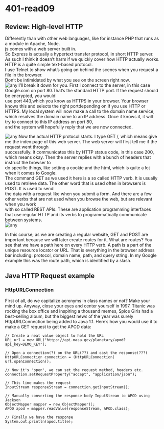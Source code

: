 
# 401-read09
## Review: High-level HTTP
Differently than with other web languages, like for instance PHP that runs as a module in Apache, Node.<br />
js comes with a web server built in.<br />
So Express is actually a hypertext transfer protocol, in short HTTP server.<br />
As such I think it doesn’t harm if we quickly cover how HTTP actually works.<br />
HTTP is a quite simple text-based protocol.<br />
I use Telnet to show what’s going on behind the scenes when you request a file in the browser. <br />
Don’t be intimidated by what you see on the screen right now.<br />
![any](https://miro.medium.com/max/1378/1*4SEvcz6KvyaqOqBpJABTBg.png)
I’ll break it down for you. First I connect to the server, in this case Google.com on port 80.That’s the standard HTTP port. If the request should be encrypted, you would<br /> use port 443,which you know as HTTPS in your browser. Your browser knows this and selects the right portdepending on if you use HTTP or HTTPS. My local system will now make a call to the domain name service, which resolves the domain name to an IP address. Once it knows it, it will try to connect to this IP address on port 80,<br /> and the system will hopefully reply that we are now connected.<br />

![any](https://miro.medium.com/max/1400/1*hpPGQhKwVPNI7TduecvLbg.png)
Now the actual HTTP protocol starts. I type GET /, which means give me the index page of this web server. The web server will first tell me if the request went through <br />successfully. It communicates this by HTTP status code, in this case 200, which means okay. Then the server replies with a bunch of headers that instruct the browser to<br />do specific things, like setting a cookie and the html, which is quite a lot when it comes to Google.<br />
The command GET as we used it here is a so called HTTP verb. It is usually used to retrieve data. The other word that is used often in browsers is POST. It is used to send<br /> the data with a request like when you submit a form. And there are a few other verbs that are not used when you browse the web, but are relevant when you work <br />with so called REST APIs. These are application programming interfaces that use regular HTTP and its verbs to programmatically communicate between systems.<br />
![any](https://miro.medium.com/max/1268/1*RGENYvzVPUA3zlr8CQHiww.png)


In this course, as we are creating a regular website, GET and POST are important because we will later create routes for it. What are routes? You see that we have a path here on every HTTP verb. A path is a part of the unique resource locator or URL. That is everything in the browser address bar including: protocol, domain name, path, and query string. In my Google example this was the route path, which is identified by a slash.
## Java HTTP Request example
### HttpURLConnection

First of all, do we capitalize acronyms in class names or not? Make your mind up. Anyway, close your eyes and center yourself in 1997. Titanic was rocking the box office and inspiring a thousand memes, Spice Girls had a best-selling album, but the biggest news of the year was surely HttpURLConnection being added to Java 1.1. Here’s how you would use it to make a GET request to get the APOD data:
```
// Create a neat value object to hold the URL
URL url = new URL("https://api.nasa.gov/planetary/apod?api_key=DEMO_KEY");

// Open a connection(?) on the URL(??) and cast the response(???)
HttpURLConnection connection = (HttpURLConnection) url.openConnection();

// Now it's "open", we can set the request method, headers etc.
connection.setRequestProperty("accept", "application/json");

// This line makes the request
InputStream responseStream = connection.getInputStream();

// Manually converting the response body InputStream to APOD using Jackson
ObjectMapper mapper = new ObjectMapper();
APOD apod = mapper.readValue(responseStream, APOD.class);

// Finally we have the response
System.out.println(apod.title);



```










